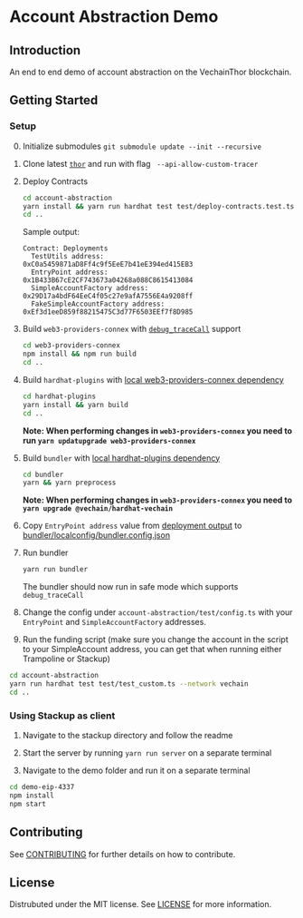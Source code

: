 # Account Abstraction Demo

## Introduction

An end to end demo of account abstraction on the VechainThor blockchain.

## Getting Started

### Setup
0. Initialize submodules `git submodule update --init --recursive`
1. Clone latest [`thor`](https://github.com/vechain/thor) and run with flag  ` --api-allow-custom-tracer`
2. Deploy Contracts
    ```bash
    cd account-abstraction
    yarn install && yarn run hardhat test test/deploy-contracts.test.ts --network vechain
    cd ..
    ```
    Sample output:
    ```
    Contract: Deployments
      TestUtils address:                 0xC0a5459871aD8Ff4c9f5EeE7b41eE394ed415EB3
      EntryPoint address:                0x1B433B67cE2CF743673a04268a088C8615413084
      SimpleAccountFactory address:      0x29D17a4bdF64EeC4f05c27e9afA7556E4a9208ff
      FakeSimpleAccountFactory address:  0xEf3d1eeD859f88215475C3d77F6503EEf7f8D985
    ```
3. Build `web3-providers-connex` with [`debug_traceCall`](./web3-providers-connex/src/provider.ts#L66) support
    ```bash
    cd web3-providers-connex
    npm install && npm run build
    cd ..
    ```
4. Build `hardhat-plugins` with [local web3-providers-connex dependency](./hardhat-plugins/packages/vechain/package.json#33)
    ```bash
    cd hardhat-plugins
    yarn install && yarn build
    cd ..
    ```
    **Note: When performing changes in `web3-providers-connex` you need to run `yarn updatupgrade web3-providers-connex`**
5. Build `bundler` with [local hardhat-plugins dependency](./bundler/packages/bundler/package.json#54-55)
    ```bash
    cd bundler
    yarn && yarn preprocess
    ```
    **Note: When performing changes in `web3-providers-connex` you need to `yarn upgrade @vechain/hardhat-vechain`**  
6. Copy `EntryPoint address` value from [deployment output](./README.md#15) to [bundler/localconfig/bundler.config.json](./bundler/packages/bundler/localconfig/bundler.config.json#5)
7. Run bundler
    ```bash
    yarn run bundler
    ```
    The bundler should now run in safe mode which supports `debug_traceCall`

8. Change the config under `account-abstraction/test/config.ts` with your `EntryPoint` and `SimpleAccountFactory` addresses.

9. Run the funding script (make sure you change the account in the script to your SimpleAccount address, you can get that when running either Trampoline or Stackup)

```bash
cd account-abstraction
yarn run hardhat test test/test_custom.ts --network vechain
cd ..
```

### Using Stackup as client

1. Navigate to the stackup directory and follow the readme

2. Start the server by running `yarn run server` on a separate terminal

3. Navigate to the demo folder and run it on a separate terminal

```bash
cd demo-eip-4337
npm install
npm start
```

## Contributing

See [CONTRIBUTING](CONTRIBUTING.md) for further details on how to contribute.

## License

Distrubuted under the MIT license. See [LICENSE](LICENSE.md) for more information.

